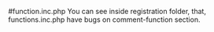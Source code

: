 #function.inc.php
You can see inside registration folder, that, functions.inc.php have bugs on comment-function section.